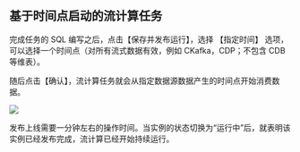## 基于时间点启动的流计算任务

完成任务的 SQL 编写之后，点击【保存并发布运行】，选择 【指定时间】 选项，可以选择一个时间点（对所有流式数据有效，例如 CKafka，CDP；不包含 CDB 等维表）。

随后点击【确认】，流计算任务就会从指定数据源数据产生的时间点开始消费数据。

![](https://main.qcloudimg.com/raw/a316881c705c3e6a1c06a63af47fcd31.png)

发布上线需要一分钟左右的操作时间。当实例的状态切换为“运行中”后，就表明该实例已经发布完成，流计算已经开始持续运行。
